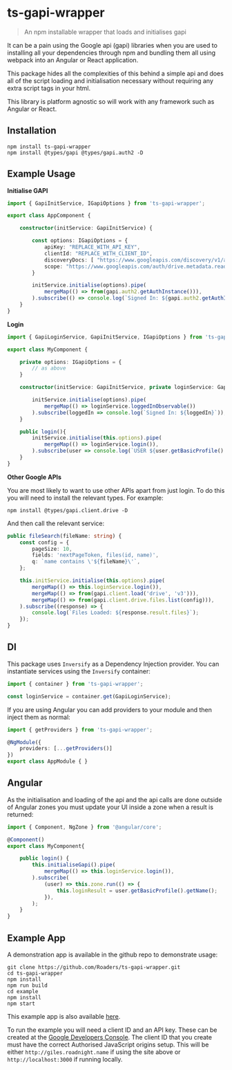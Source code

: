 # ts-gapi-wrapper
> An npm installable wrapper that loads and initialises gapi

It can be a pain using the Google api (gapi) libraries when you are used to installing all your dependencies through npm and bundling them all using webpack into an Angular or React application.

This package hides all the complexities of this behind a simple api and does all of the script loading and initialisation necessary without requiring any extra script tags in your html.

This library is platform agnostic so will work with any framework such as Angular or React.

## Installation

```
npm install ts-gapi-wrapper
npm install @types/gapi @types/gapi.auth2 -D
```

## Example Usage

**Initialise GAPI**

```typescript
import { GapiInitService, IGapiOptions } from 'ts-gapi-wrapper';

export class AppComponent {

    constructor(initService: GapiInitService) {

        const options: IGapiOptions = {
            apiKey: "REPLACE_WITH_API_KEY",
            clientId: "REPLACE_WITH_CLIENT_ID",
            discoveryDocs: [ "https://www.googleapis.com/discovery/v1/apis/drive/v3/rest" ],
            scope: "https://www.googleapis.com/auth/drive.metadata.readonly",
        }

        initService.initialise(options).pipe(
            mergeMap(() => from(gapi.auth2.getAuthInstance())),
        ).subscribe(() => console.log(`Signed In: ${gapi.auth2.getAuthInstance().isSignedIn.get()}`));
    }
}
```


**Login**

```typescript
import { GapiLoginService, GapiInitService, IGapiOptions } from 'ts-gapi-wrapper';

export class MyComponent {

    private options: IGapiOptions = {
        // as above
    }

    constructor(initService: GapiInitService, private loginService: GapiLoginService) {

        initService.initialise(options).pipe(
            mergeMap(() => loginService.loggedInObservable())
        ).subscribe(loggedIn => console.log(`Signed In: ${loggedIn}`));
    }

    public login(){
        initService.initialise(this.options).pipe(
            mergeMap(() => loginService.login()),
        ).subscribe(user => console.log(`USER ${user.getBasicProfile().getName()}`));
    }
}
```
**Other Google APIs**

You are most likely to want to use other APIs apart from just login. To do this you will need to install the relevant types. For example:
```
npm install @types/gapi.client.drive -D
```
And then call the relevant service:
```typescript
public fileSearch(fileName: string) {
    const config = {
        pageSize: 10,
        fields: 'nextPageToken, files(id, name)',
        q: `name contains \'${fileName}\'`,
    };

    this.initService.initialise(this.options).pipe(
        mergeMap(() => this.loginService.login()),
        mergeMap(() => from(gapi.client.load('drive', 'v3'))),
        mergeMap(() => from(gapi.client.drive.files.list(config))),
    ).subscribe((response) => {
        console.log(`Files Loaded: ${response.result.files}`);
    });
}
```

## DI
This package uses `Inversify` as a Dependency Injection provider. You can instantiate services using the `Inversify` container:
```typescript
import { container } from 'ts-gapi-wrapper';

const loginService = container.get(GapiLoginService);
```
If you are using Angular you can add providers to your module and then inject them as normal:
```typescript
import { getProviders } from 'ts-gapi-wrapper';

@NgModule({
    providers: [...getProviders()]
})
export class AppModule { }
```

## Angular
As the initialisation and loading of the api and the api calls are done outside of Angular zones you must update your UI inside a zone when a result is returned:

```typescript
import { Component, NgZone } from '@angular/core';

@Component()
export class MyComponent{

    public login() {
        this.initialiseGapi().pipe(
            mergeMap(() => this.loginService.login()),
        ).subscribe(
            (user) => this.zone.run(() => {
                this.loginResult = user.getBasicProfile().getName();
            }),
        );
    }
}
```

## Example App

A demonstration app is available in the github repo to demonstrate usage:

```
git clone https://github.com/Roaders/ts-gapi-wrapper.git
cd ts-gapi-wrapper
npm install
npm run build
cd example
npm install
npm start
```
This example app is also available [here](http://giles.roadnight.name/gapi-wrapper/).

To run the example you will need a client ID and an API key. These can be created at the [Google Developers Console](https://console.developers.google.com). The client ID that you create must have the correct Authorised JavaScript origins setup. This will be either `http://giles.roadnight.name` if using the site above or `http://localhost:3000` if running locally.